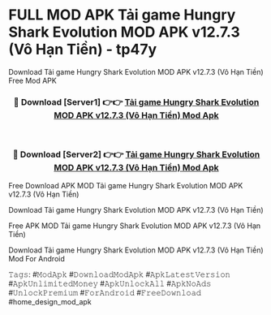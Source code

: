 # FULL MOD APK Tải game Hungry Shark Evolution MOD APK v12.7.3 (Vô Hạn Tiền) - tp47y
Download Tải game Hungry Shark Evolution MOD APK v12.7.3 (Vô Hạn Tiền) Free Mod APK

<div align="center">
<h3>🔴 Download [Server1] 👉👉 <a href="https://apk-comot.site?title=Tải_game_Hungry_Shark_Evolution_MOD_APK_v12.7.3_(Vô_Hạn_Tiền)">Tải game Hungry Shark Evolution MOD APK v12.7.3 (Vô Hạn Tiền) Mod Apk</a></h3><br>

<h3>🔴 Download [Server2] 👉👉 <a href="https://apk-comot.site?title=Tải_game_Hungry_Shark_Evolution_MOD_APK_v12.7.3_(Vô_Hạn_Tiền)">Tải game Hungry Shark Evolution MOD APK v12.7.3 (Vô Hạn Tiền) Mod Apk</a></h3>
</div>


Free Download APK MOD Tải game Hungry Shark Evolution MOD APK v12.7.3 (Vô Hạn Tiền)

Download Tải game Hungry Shark Evolution MOD APK v12.7.3 (Vô Hạn Tiền) 

Free APK MOD Tải game Hungry Shark Evolution MOD APK v12.7.3 (Vô Hạn Tiền) 

Download Tải game Hungry Shark Evolution MOD APK v12.7.3 (Vô Hạn Tiền) Mod For Android

𝚃𝚊𝚐𝚜: #𝙼𝚘𝚍𝙰𝚙𝚔 #𝙳𝚘𝚠𝚗𝚕𝚘𝚊𝚍𝙼𝚘𝚍𝙰𝚙𝚔 #𝙰𝚙𝚔𝙻𝚊𝚝𝚎𝚜𝚝𝚅𝚎𝚛𝚜𝚒𝚘𝚗 #𝙰𝚙𝚔𝚄𝚗𝚕𝚒𝚖𝚒𝚝𝚎𝚍𝙼𝚘𝚗𝚎𝚢 #𝙰𝚙𝚔𝚄𝚗𝚕𝚘𝚌𝚔𝙰𝚕𝚕 #𝙰𝚙𝚔𝙽𝚘𝙰𝚍𝚜 #𝚄𝚗𝚕𝚘𝚌𝚔𝙿𝚛𝚎𝚖𝚒𝚞𝚖 #𝙵𝚘𝚛𝙰𝚗𝚍𝚛𝚘𝚒𝚍 #𝙵𝚛𝚎𝚎𝙳𝚘𝚠𝚗𝚕𝚘𝚊𝚍 #home_design_mod_apk